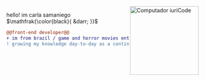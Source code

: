 <img src="https://s4.gifyu.com/images/1f9d52617c1c1eba0dd3d983254887-unscreen.gif" min-width="200px" max-width="200px" width="180px" align="right" alt="Computador iuriCode">

$\text{hello! \ im \ carla \ samaniego}$ 
$\mathfrak{\color{black}{ &darr; }}$
```diff
@@front-end developer@@
+ im from brazil / game and horror movies enthusiast
! growing my knowledge day-to-day as a continuous learner

```
